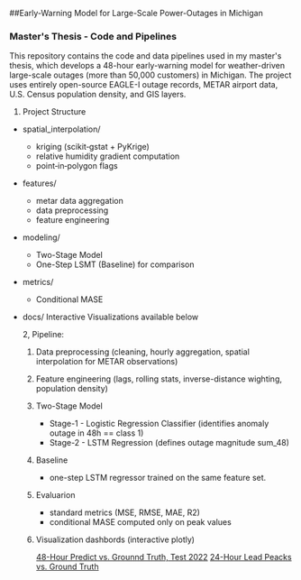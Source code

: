##Early-Warning Model for Large-Scale Power-Outages in Michigan 
### Master's Thesis - Code and Pipelines

This repository contains the code and data pipelines used in my master's thesis, which develops a 48-hour early-warning model for weather-driven large-scale outages (more than 50,000 customers) in Michigan. The project uses entirely open-source EAGLE-I outage records, METAR airport data, U.S. Census population density, and GIS layers. 

1. Project Structure

- spatial_interpolation/
  - kriging (scikit‑gstat + PyKrige)
  - relative humidity gradient computation
  - point‑in‑polygon flags

- features/
  - metar data aggregation
  - data preprocessing
  - feature engineering
    
- modeling/
   - Two-Stage Model
   - One-Step LSMT (Baseline) for comparison

- metrics/
    - Conditional MASE

- docs/ Interactive Visualizations available below

  2, Pipeline:

  1. Data preprocessing (cleaning, hourly aggregation, spatial interpolation for METAR observations)
  2. Feature engineering (lags, rolling stats, inverse-distance wighting, population density)
  3. Two-Stage Model
     - Stage-1 - Logistic Regression Classifier (identifies anomaly outage in 48h == class 1)
     - Stage-2 - LSTM Regression (defines outage magnitude sum_48)
  4. Baseline
     - one-step LSTM regressor trained on the same feature set.
  5. Evaluarion
      - standard metrics (MSE, RMSE, MAE, R2)
      - conditional MASE computed only on peak values
  6. Visualization dashbords (interactive plotly)

      [48-Hour Predict vs. Grounnd Truth, Test 2022](https://irynastanishevska.github.io/michigan-outage-early-warning-model/plot_48h_predict_vs_actual.html)
      [24-Hour Lead Peacks vs. Ground Truth](https://irynastanishevska.github.io/michigan-outage-early-warning-model/plot_24h_lead_peaks_vs_actual.html)


